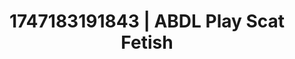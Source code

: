 ---
categories:
- Tradwife
- Sultry voice
- Mormon threesome
- Non-binary beauty
- Shadow kink
image: /assets/images/1747183191843.jpg
layout: post
seo:
  description: Featured content with premium ABDL Play, Scat Fetish. HD images available.
  keywords: ABDL Play, Scat Fetish
  og_image: /assets/images/1747183191843.jpg
  schema_type: VisualArtwork
tags:
- ABDL Play
- '#1747183191843'
- Scat Fetish
title: 1747183191843 | ABDL Play Scat Fetish
---